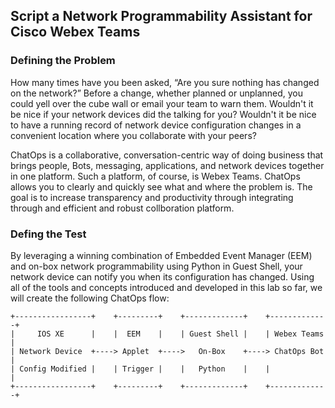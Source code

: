
## Script a Network Programmability Assistant for Cisco Webex Teams

### Defining the Problem

How many times have you been asked, “Are you sure nothing has changed on the network?”  Before a change, whether 
planned or unplanned, you could yell over the cube wall or email your team to warn them.  Wouldn't it be nice if your
network devices did the talking for you?  Wouldn't it be nice to have a running record of network device 
configuration changes in a convenient location where you collaborate with your peers?

ChatOps is a collaborative, conversation-centric way of doing business that brings people, Bots, messaging, 
applications, and network devices together in one platform.  Such a platform, of course, is Webex Teams.  ChatOps 
allows you to clearly and quickly see what and where the problem is.  The goal is to increase transparency and 
productivity through integrating through and efficient and robust collboration platform. 

### Defing the Test

By leveraging a winning combination of Embedded Event Manager (EEM) and on-box network programmability using Python 
in Guest Shell, your network device can notify you when its configuration has changed.  Using all of the tools and 
concepts introduced and developed in this lab so far, we will create the following ChatOps flow:

```
+-----------------+    +---------+    +-------------+    +-------------+
|     IOS XE      |    |  EEM    |    | Guest Shell |    | Webex Teams |
| Network Device  +----> Applet  +---->   On-Box    +----> ChatOps Bot |
| Config Modified |    | Trigger |    |   Python    |    |             |
+-----------------+    +---------+    +-------------+    +-------------+
```

